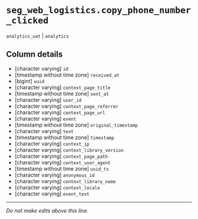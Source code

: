 # `seg_web_logistics.copy_phone_number_clicked`
`analytics_uat` | `analytics`

## Column details
* [character varying] `id`
* [timestamp without time zone] `received_at`
* [bigint]    `uuid`
* [character varying] `context_page_title`
* [timestamp without time zone] `sent_at`
* [character varying] `user_id`
* [character varying] `context_page_referrer`
* [character varying] `context_page_url`
* [character varying] `event`
* [timestamp without time zone] `original_timestamp`
* [character varying] `text`
* [timestamp without time zone] `timestamp`
* [character varying] `context_ip`
* [character varying] `context_library_version`
* [character varying] `context_page_path`
* [character varying] `context_user_agent`
* [timestamp without time zone] `uuid_ts`
* [character varying] `anonymous_id`
* [character varying] `context_library_name`
* [character varying] `context_locale`
* [character varying] `event_text`

-------------------------------------------------------------------------------
*Do not make edits above this line.*
